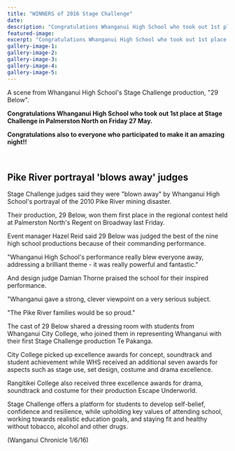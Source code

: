 ```yaml
---
title: "WINNERS of 2016 Stage Challenge"
date: 
description: "Congratulations Whanganui High School who took out 1st place at Stage Challenge in Palmerston North on Friday 27 June. Congratulations also to everyone who participated to make it an amazing night!"
featured-image: 
excerpt: "Congratulations Whanganui High School who took out 1st place at Stage Challenge in Palmerston North on Friday 27 June. Congratulations also to everyone who participated to make it an amazing night!"
gallery-image-1: 
gallery-image-2: 
gallery-image-3: 
gallery-image-4: 
gallery-image-5: 
---
```


<p>A scene from Whanganui High School's Stage Challenge production, "29 Below".</p>
<p><strong>Congratulations Whanganui High School who took out 1st place at Stage Challenge in Palmerston North on Friday 27 May.</strong></p>
<p><strong>Congratulations also to everyone who participated to make it an amazing night!!</strong></p>
<!--<p><strong><em><a href="https://www.youtube.com/watch?v=hw6ZV-Jxc4w">** Click here to watch the video "29 Below" **</a></em></strong></p>-->
<p><strong><em><br /></em></strong></p>
<h2>Pike River portrayal 'blows away' judges</h2>
<p>Stage Challenge judges said they were "blown away" by Whanganui High School's portrayal of the 2010 Pike River mining disaster.</p>
<p>Their production, 29 Below, won them first place in the regional contest held at Palmerston North's Regent on Broadway last Friday.</p>
<p>Event manager Hazel Reid said 29 Below was judged the best of the nine high school productions because of their commanding performance.</p>
<p>"Whanganui High School's performance really blew everyone away, addressing a brilliant theme - it was really powerful and fantastic."</p>
<p>And design judge Damian Thorne praised the school for their inspired performance.</p>
<p>"Whanganui gave a strong, clever viewpoint on a very serious subject.</p>
<p>"The Pike River families would be so proud."</p>
<p>The cast of 29 Below shared a dressing room with students from Whanganui City College, who joined them in representing Whanganui with their first Stage Challenge production Te Pakanga.</p>
<p>City College picked up excellence awards for concept, soundtrack and student achievement while WHS received an additional seven awards for aspects such as stage use, set design, costume and drama excellence.</p>
<p>Rangitikei College also received three excellence awards for drama, soundtrack and costume for their production Escape Underworld.</p>
<p>Stage Challenge offers a platform for students to develop self-belief, confidence and resilience, while upholding key values of attending school, working towards realistic education goals, and staying fit and healthy without tobacco, alcohol and other drugs.</p>
<p><span>(Wanganui Chronicle 1/6/16)</span></p>

